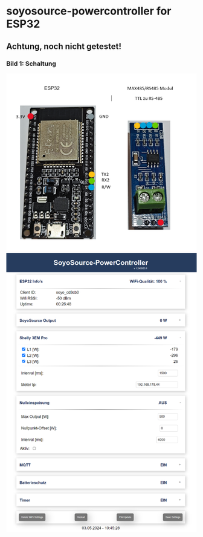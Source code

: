 # soyosource-powercontroller for ESP32

## Achtung, noch nicht getestet!

### Bild 1: Schaltung
<img src="https://github.com/matlen67/soyosource-powercontroller-esp32/blob/main/image/wiring_esp32_rs485.png" width="512">

<img src="https://github.com/matlen67/soyosource-powercontroller-esp32/blob/main/image/webif_240503_1045.png" width="512"> 
